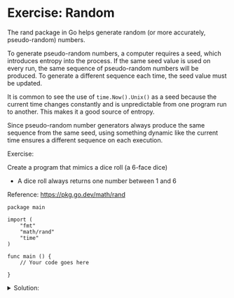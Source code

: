 # Exercise: Random

The rand package in Go helps generate random (or more accurately, pseudo-random) numbers.

To generate pseudo-random numbers, a computer requires a seed, which introduces entropy into the process. If the same seed value is used on every run, the same sequence of pseudo-random numbers will be produced. To generate a different sequence each time, the seed value must be updated.

It is common to see the use of `time.Now().Unix()` as a seed because the current time changes constantly and is unpredictable from one program run to another. This makes it a good source of entropy.

Since pseudo-random number generators always produce the same sequence from the same seed, using something dynamic like the current time ensures a different sequence on each execution.

Exercise:

Create a program that mimics a dice roll (a 6-face dice)

- A dice roll always returns one number between 1 and 6

Reference:
https://pkg.go.dev/math/rand

```golang
package main

import (
    "fmt"
    "math/rand"
    "time"
)

func main () {
	// Your code goes here

}
```

<details>
<summary> Solution: </summary>

```golang
package main

import (
    "fmt"
    "math/rand"
    "time"
)

func random(min int, max int) int {
    return rand.Intn(max-min) + min
}

func main() {
    rand.Seed(time.Now().UnixNano())
    randomNum := random(1, 7)
    fmt.Printf("Rolled dice: %d\n", randomNum)
}

```

</details>
